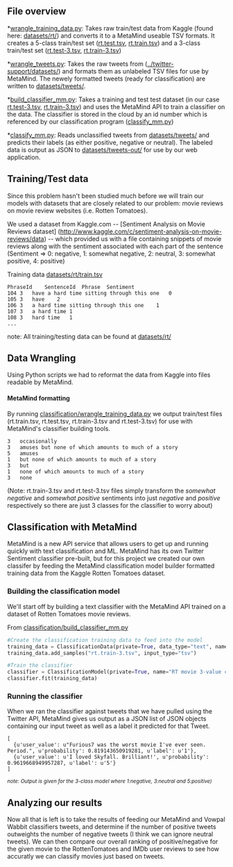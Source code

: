 ## File overview

*[wrangle_training_data.py](wrangle_training_data.py): Takes raw train/test data from Kaggle (found here: [datasets/rt/](datasets/rt/)) and converts it to a MetaMind useable TSV formats. It creates a 5-class train/test set ([rt.test.tsv](rt.test.tsv), [rt.train.tsv](rt.train.tsv)) and a 3-class train/test set ([rt.test-3.tsv](rt.test-3.tsv), [rt.train-3.tsv](rt.train-3.tsv))

*[wrangle_tweets.py](wrangle_tweets.py): Takes the raw tweets from ([../twitter-support/datasets/](../twitter-support/datasets/)) and formats them as unlabeled TSV files for use by MetaMind. The newely formatted tweets (ready for classification) are written to [datasets/tweets/](datasets/tweets/).

*[build_classifier_mm.py](build_classifier_mm.py): Takes a training and test test dataset (in our case [rt.test-3.tsv](rt.test-3.tsv), [rt.train-3.tsv](rt.train-3.tsv)) and uses the MetaMind API to train a classifier on the data. The classifier is stored in the cloud by an id number which is referenced by our classification program ([classify_mm.py](classify_mm.py))

*[classify_mm.py](classify_mm.py): Reads unclassified tweets from [datasets/tweets/](datasets/tweets/) and predicts their labels (as either positive, negative or neutral). The labeled data is output as JSON to [datasets/tweets-out/](datasets/tweets-out/) for use by our web application.


## Training/Test data
Since this problem hasn't been studied much before we will train our models with datasets that are closely related
to our problem: movie reviews on movie review websites (i.e. Rotten Tomatoes).

We used a dataset from Kaggle.com -- [Sentiment Analysis on Movie Reviews dataset] (http://www.kaggle.com/c/sentiment-analysis-on-movie-reviews/data) -- 
which provided us with a file containing snippets of movie reviews 
along with the sentiment associated with each part of the sentence (Sentiment => 0: negative, 1: somewhat negative, 2: neutral, 3: somewhat positive, 4: positive)

Training data [datasets/rt/train.tsv](datasets/rt/train.tsv)
```
PhraseId	SentenceId	Phrase	Sentiment
104	3	have a hard time sitting through this one	0
105	3	have	2
106	3	a hard time sitting through this one	1
107	3	a hard time	1
108	3	hard time	1
...
```
note: All training/testing data can be found at [datasets/rt/](datasets/rt/)

## Data Wrangling

Using Python scripts we had to reformat the data from Kaggle into files readable by MetaMind.

#### MetaMind formatting

By running [classification/wrangle_training_data.py](classification/wrangle_training_data.py) 
we output train/test files (rt.train.tsv, rt.test.tsv, rt.train-3.tsv and rt.test-3.tsv) for use with MetaMind's classifier
building tools. 
```
3	occasionally
3	amuses but none of which amounts to much of a story
5	amuses
1	but none of which amounts to much of a story
3	but
1	none of which amounts to much of a story
3	none
```
(Note: rt.train-3.tsv and rt.test-3.tsv files simply transform the *somewhat negative* and *somewhat positive* sentiments into just
*negative* and *positive* respectively so there are just 3 classes for the classifier to worry about)



## Classification with MetaMind

MetaMind is a new API service that allows users to get up and running quickly with 
text classification and ML. MetaMind has its own Twitter Sentiment classifier pre-built, 
but for this project we created our own classifer by feeding the MetaMind classification 
model builder formatted training data from the Kaggle Rotten Tomatoes dataset.


### Building the classification model

We'll start off by building a text classifier with the MetaMind API trained on a dataset of Rotten Tomatoes
movie reviews.

From [classification/build_classifier_mm.py](classification/build_classifier_mm.py)
```python
#Create the classification training data to feed into the model
training_data = ClassificationData(private=True, data_type="text", name="RT snippets 3 feature training data")
training_data.add_samples("rt.train-3.tsv", input_type="tsv")

#Train the classifier
classifier = ClassificationModel(private=True, name="RT movie 3-value classifier")
classifier.fit(training_data)
```

### Running the classifier

When we ran the classifier against tweets that we have pulled using the Twitter API, MetaMind gives us output as a JSON list of JSON objects containing our input tweet as well as a label it predicted for that Tweet.

```
[
  {u'user_value': u"Furious7 was the worst movie I've ever seen. Period.", u'probability': 0.819143650919281, u'label': u'1'}, 
  {u'user_value': u'I loved Skyfall. Brilliant!', u'probability': 0.9619668949957287, u'label': u'5'}
]
```
<small><i>note: Output is given for the 3-class model where 1:negative, 3:neutral and 5:positive)</i></small>


## Analyzing our results

Now all that is left is to take the results of feeding our MetaMind and Vowpal Wabbit classifiers tweets, and determine if the number of positive tweets outweights the number of negative tweets (I think we can ignore neutral tweets). We can then compare our overall ranking of positive/negative for the given movie to the RottenTomatoes and IMDb user reviews to see how accuratly we can classify movies just based on tweets.
